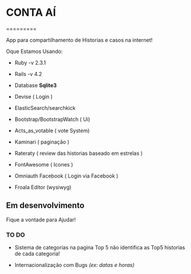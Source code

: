 # CONTA AÍ
=========

App para compartilhamento de Historias e casos na internet!

Oque Estamos Usando:

* Ruby -v 2.3.1

* Rails -v 4.2

* Database **Sqlite3**

* Devise ( Login )

*  ElasticSearch/searchkick

* Bootstrap/BootstrapWatch ( Ui)

* Acts_as_votable ( vote System)

* Kaminari ( paginação )

* Rateraty ( review das historias baseado em estrelas )

* FontAwesome ( Icones )

* Omniauth Facebook ( Login via Facebook )

* Froala Editor (wysiwyg)



## **Em desenvolvimento**
Fique a vontade para Ajudar!


### TO DO

* Sistema de categorias na pagina Top 5 não identifica as Top5 historias de cada categoria!

* Internacionalização com Bugs *(ex: datas e horas)*
